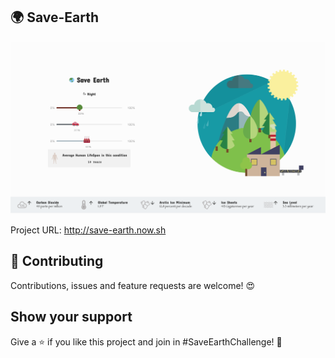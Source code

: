 ## 🌍 Save-Earth

[![Save Earth](https://github.com/PJijin/Save-Earth/blob/master/preview.png?raw=true 'Save Earth')]()

Project URL: http://save-earth.now.sh

## 🤝 Contributing

Contributions, issues and feature requests are welcome! 😍

## Show your support

Give a ⭐️ if you like this project and join in #SaveEarthChallenge! 🥰
